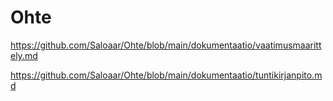 # Ohte

https://github.com/Saloaar/Ohte/blob/main/dokumentaatio/vaatimusmaarittely.md

https://github.com/Saloaar/Ohte/blob/main/dokumentaatio/tuntikirjanpito.md
